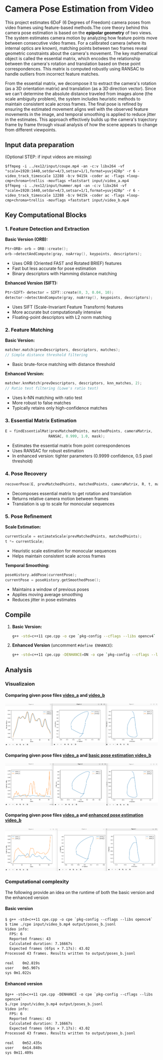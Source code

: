 # Camera Pose Estimation from Video

This project estimates 6DoF (6 Degrees of Freedom) camera poses from video frames using feature-based methods.The core theory behind this camera pose estimation is based on the **epipolar geometry** of two views. The system estimates camera motion by analyzing how feature points move between consecutive video frames. For a calibrated camera (where its internal optics are known), matching points between two frames reveal geometric constraints about the camera's movement. The key mathematical object is called the essential matrix, which encodes the relationship between the camera's rotation and translation based on these point correspondences. This matrix is computed robustly using RANSAC to handle outliers from incorrect feature matches.

From the essential matrix, we decompose it to extract the camera's rotation (as a 3D orientation matrix) and translation (as a 3D direction vector). Since we can't determine the absolute distance traveled from images alone (the scale ambiguity problem), the system includes heuristic methods to maintain consistent scale across frames. The final pose is refined by ensuring the estimated movement aligns well with the observed feature movements in the image, and temporal smoothing is applied to reduce jitter in the estimates. This approach effectively builds up the camera's trajectory frame by frame through visual analysis of how the scene appears to change from different viewpoints.

## Input data preparation
(Optional STEP: if input videos are missing)
```shell
$ffmpeg -i ../ex12/input/coupe.mp4 -an -c:v libx264 -vf "scale=1920:1440,setdar=4/3,setsar=1/1,format=yuvj420p" -r 6 -video_track_timescale 12288 -b:v 9415k -coder ac -flags +loop-cmp+chroma+trellis -movflags +faststart input/video_a.mp4
$ffmpeg -i ../ex12/input/hummer.mp4 -an -c:v libx264 -vf "scale=1920:1440,setdar=4/3,setsar=1/1,format=yuvj420p" -r 6 -video_track_timescale 12288 -b:v 9415k -coder ac -flags +loop-cmp+chroma+trellis -movflags +faststart input/video_b.mp4
```
## Key Computational Blocks

### 1. Feature Detection and Extraction

**Basic Version (ORB):**
```cpp
Ptr<ORB> orb = ORB::create();
orb->detectAndCompute(gray, noArray(), keypoints, descriptors);
```
- Uses ORB (Oriented FAST and Rotated BRIEF) features
- Fast but less accurate for pose estimation
- Binary descriptors with Hamming distance matching

**Enhanced Version (SIFT):**
```cpp
Ptr<SIFT> detector = SIFT::create(0, 3, 0.04, 10);
detector->detectAndCompute(gray, noArray(), keypoints, descriptors);
```
- Uses SIFT (Scale-Invariant Feature Transform) features
- More accurate but computationally intensive
- Floating-point descriptors with L2 norm matching

### 2. Feature Matching

**Basic Version:**
```cpp
matcher.match(prevDescriptors, descriptors, matches);
// Simple distance threshold filtering
```
- Basic brute-force matching with distance threshold

**Enhanced Version:**
```cpp
matcher.knnMatch(prevDescriptors, descriptors, knn_matches, 2);
// Ratio test filtering (Lowe's ratio test)
```
- Uses k-NN matching with ratio test
- More robust to false matches
- Typically retains only high-confidence matches

### 3. Essential Matrix Estimation

```cpp
E = findEssentialMat(prevMatchedPoints, matchedPoints, cameraMatrix, 
                    RANSAC, 0.999, 1.0, mask);
```
- Estimates the essential matrix from point correspondences
- Uses RANSAC for robust estimation
- In enhanced version: tighter parameters (0.9999 confidence, 0.5 pixel threshold)

### 4. Pose Recovery

```cpp
recoverPose(E, prevMatchedPoints, matchedPoints, cameraMatrix, R, t, mask);
```
- Decomposes essential matrix to get rotation and translation
- Returns relative camera motion between frames
- Translation is up to scale for monocular sequences

### 5. Pose Refinement 

**Scale Estimation:**
```cpp
currentScale = estimateScale(prevMatchedPoints, matchedPoints);
t *= currentScale;
```
- Heuristic scale estimation for monocular sequences
- Helps maintain consistent scale across frames

**Temporal Smoothing:**
```cpp
poseHistory.addPose(currentPose);
currentPose = poseHistory.getSmoothedPose();
```
- Maintains a window of previous poses
- Applies moving average smoothing
- Reduces jitter in pose estimates

## Compile

1. **Basic Version:**
   ```bash
   g++ -std=c++11 cpe.cpp -o cpe `pkg-config --cflags --libs opencv4`
   ```

2. **Enhanced Version** (uncomment `#define ENHANCE`):
   ```bash
   g++ -std=c++11 cpe.cpp -DENHANCE=ON -o cpe `pkg-config --cflags --libs opencv4`
   ```

## Analysis

### Visualizaion
#### Comparing given pose files [video_a](output/poses_a.jsonl) and [video_b](output/poses_b.jsonl)
![](./assets/original.png)

#### Comparing given pose files [video_a](output/poses_a.jsonl) and [basic pose estimation video_b](output/poses_b_basic.jsonl)
![](./assets/basic.png)

#### Comparing given pose files [video_a](output/poses_a.jsonl) and [enhanced pose estimation video_b](output/poses_b_enhanced.jsonl)
![](./assets/enhanced.png)


### Computational complexity 

The following provide an idea on the runtime of both the basic version and 
the enhanced version

#### Basic version
```shell
$ g++ -std=c++11 cpe.cpp -o cpe `pkg-config --cflags --libs opencv4`
$ time ./cpe input/video_b.mp4 output/poses_b.jsonl
Video info:
  FPS: 6
  Reported frames: 43
  Calculated duration: 7.16667s
  Expected frames (6fps × 7.17s): 43.02
Processed 43 frames. Results written to output/poses_b.jsonl

real	0m2.819s
user	0m5.907s
sys	0m1.022s
```

#### Enhanced version
```shell
$g++ -std=c++11 cpe.cpp -DENHANCE -o cpe `pkg-config --cflags --libs opencv4`
$./cpe input/video_b.mp4 output/poses_b.jsonl
Video info:
  FPS: 6
  Reported frames: 43
  Calculated duration: 7.16667s
  Expected frames (6fps × 7.17s): 43.02
Processed 43 frames. Results written to output/poses_b.jsonl

real	0m52.435s
user	6m14.840s
sys	0m11.409s
```

